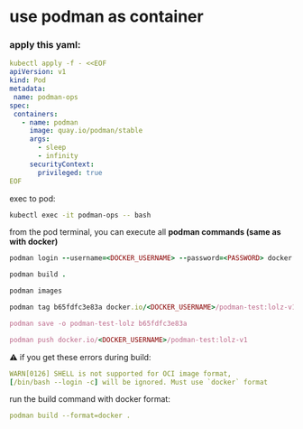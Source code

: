 # use podman as container

### apply this yaml:

```yaml
kubectl apply -f - <<EOF
apiVersion: v1
kind: Pod
metadata:
 name: podman-ops
spec:
 containers:
   - name: podman
     image: quay.io/podman/stable
     args:
       - sleep
       - infinity
     securityContext:
       privileged: true
EOF
```

exec to pod:

```bash
kubectl exec -it podman-ops -- bash
```

from the pod terminal, you can execute all **podman commands (same as with docker)**

```ruby
podman login --username=<DOCKER_USERNAME> --password=<PASSWORD> docker.io

podman build .

podman images

podman tag b65fdfc3e83a docker.io/<DOCKER_USERNAME>/podman-test:lolz-v1

podman save -o podman-test-lolz b65fdfc3e83a

podman push docker.io/<DOCKER_USERNAME>/podman-test:lolz-v1
```

<aside>
⚠️ if you get these errors during build:

```yaml
WARN[0126] SHELL is not supported for OCI image format,
[/bin/bash --login -c] will be ignored. Must use `docker` format
```

run the build command with docker format:

```yaml
podman build --format=docker .
```

</aside>
